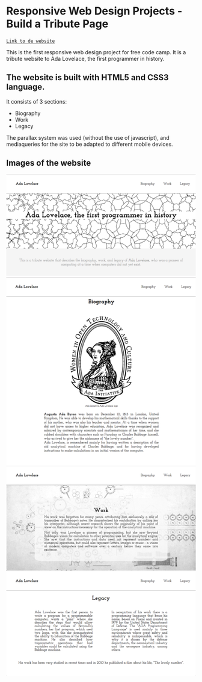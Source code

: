 # Responsive Web Design Projects - Build a Tribute Page

[`Link to de website`](https://natcancein.github.io/FreeCodeCamp/ResponsiveWebDesignProjects/ada-lovelace/)


This is the first responsive web design project for free code camp.
It is a tribute website to Ada Lovelace, the first programmer in history.


## The website is built with HTML5 and CSS3 language.

It consists of 3 sections:
- Biography
- Work
- Legacy

The parallax system was used (without the use of javascript), and mediaqueries for the site to be adapted to different mobile devices.


## Images of the website

![intro-tribute-page](screens/intro.png)
![biography-tribute-page](screens/biography.png)
![work-tribute-page](screens/work.png)
![legacy-tribute-page](screens/legacy.png)